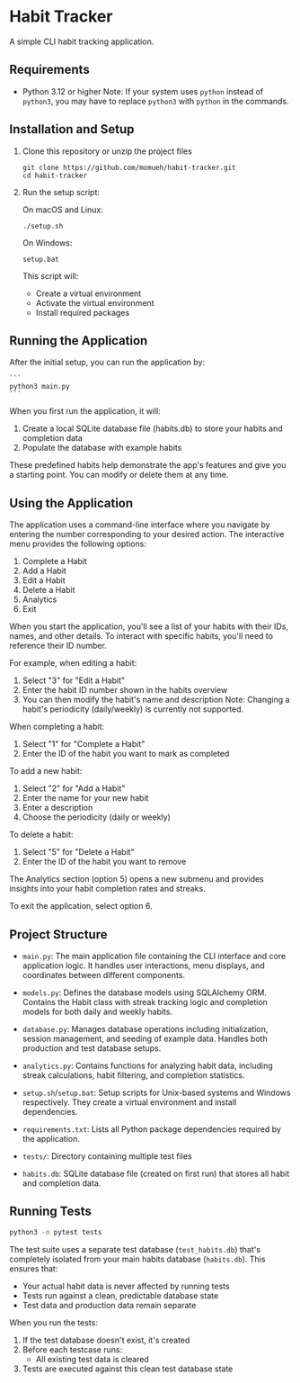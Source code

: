 # Habit Tracker

A simple CLI habit tracking application.

## Requirements

-   Python 3.12 or higher
    Note: If your system uses `python` instead of `python3`, you may have to replace `python3` with `python` in the commands.

## Installation and Setup

1. Clone this repository or unzip the project files

    ```
    git clone https://github.com/momueh/habit-tracker.git
    cd habit-tracker
    ```

2. Run the setup script:

    On macOS and Linux:

    ```
    ./setup.sh
    ```

    On Windows:

    ```
    setup.bat
    ```

    This script will:

    - Create a virtual environment
    - Activate the virtual environment
    - Install required packages

## Running the Application

After the initial setup, you can run the application by:

    ```
    python3 main.py
    ```

When you first run the application, it will:

1. Create a local SQLite database file (habits.db) to store your habits and completion data
2. Populate the database with example habits

These predefined habits help demonstrate the app's features and give you a starting point. You can modify or delete them at any time.

## Using the Application

The application uses a command-line interface where you navigate by entering the number corresponding to your desired action. The interactive menu provides the following options:

1. Complete a Habit
2. Add a Habit
3. Edit a Habit
4. Delete a Habit
5. Analytics
6. Exit

When you start the application, you'll see a list of your habits with their IDs, names, and other details. To interact with specific habits, you'll need to reference their ID number.

For example, when editing a habit:

1. Select "3" for "Edit a Habit"
2. Enter the habit ID number shown in the habits overview
3. You can then modify the habit's name and description
   Note: Changing a habit's periodicity (daily/weekly) is currently not supported.

When completing a habit:

1. Select "1" for "Complete a Habit"
2. Enter the ID of the habit you want to mark as completed

To add a new habit:

1. Select "2" for "Add a Habit"
2. Enter the name for your new habit
3. Enter a description
4. Choose the periodicity (daily or weekly)

To delete a habit:

1. Select "5" for "Delete a Habit"
2. Enter the ID of the habit you want to remove

The Analytics section (option 5) opens a new submenu and provides insights into your habit completion rates and streaks.

To exit the application, select option 6.

## Project Structure

-   `main.py`: The main application file containing the CLI interface and core application logic. It handles user interactions, menu displays, and coordinates between different components.

-   `models.py`: Defines the database models using SQLAlchemy ORM. Contains the Habit class with streak tracking logic and completion models for both daily and weekly habits.

-   `database.py`: Manages database operations including initialization, session management, and seeding of example data. Handles both production and test database setups.

-   `analytics.py`: Contains functions for analyzing habit data, including streak calculations, habit filtering, and completion statistics.

-   `setup.sh`/`setup.bat`: Setup scripts for Unix-based systems and Windows respectively. They create a virtual environment and install dependencies.

-   `requirements.txt`: Lists all Python package dependencies required by the application.

-   `tests/`: Directory containing multiple test files

-   `habits.db`: SQLite database file (created on first run) that stores all habit and completion data.

## Running Tests

```bash
python3 -m pytest tests
```

The test suite uses a separate test database (`test_habits.db`) that's completely isolated from your main habits database (`habits.db`). This ensures that:

-   Your actual habit data is never affected by running tests
-   Tests run against a clean, predictable database state
-   Test data and production data remain separate

When you run the tests:

1. If the test database doesn't exist, it's created
2. Before each testcase runs:
    - All existing test data is cleared
3. Tests are executed against this clean test database state
